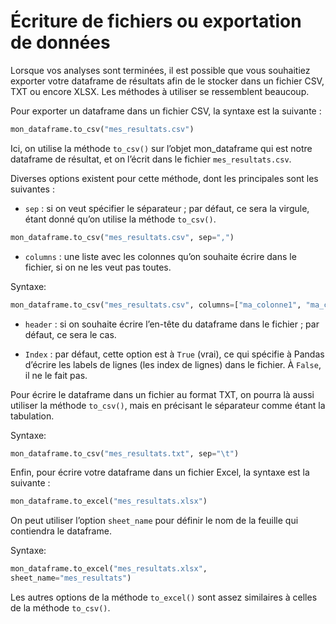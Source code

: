 # Écriture de fichiers ou exportation de données

Lorsque vos analyses sont terminées, il est possible que vous souhaitiez exporter votre dataframe de résultats afin de le stocker dans un fichier CSV, TXT ou encore XLSX. Les méthodes à utiliser se ressemblent beaucoup.

Pour exporter un dataframe dans un fichier CSV, la syntaxe est la suivante :

```python
mon_dataframe.to_csv("mes_resultats.csv") 
```

Ici, on utilise la méthode ```to_csv()``` sur l’objet mon_dataframe qui est notre dataframe de résultat, et on l’écrit dans le fichier ```mes_resultats.csv```.

Diverses options existent pour cette méthode, dont les principales sont les suivantes :

- ```sep``` : si on veut spécifier le séparateur ; par défaut, ce sera la virgule, étant donné qu’on utilise la méthode ```to_csv()```.
```python
mon_dataframe.to_csv("mes_resultats.csv", sep=",") 
```

- ```columns``` : une liste avec les colonnes qu’on souhaite écrire dans le fichier, si on ne les veut pas toutes.

Syntaxe:
```python
mon_dataframe.to_csv("mes_resultats.csv", columns=["ma_colonne1", "ma_colonne3"]) 
```

- ```header``` : si on souhaite écrire l’en-tête du dataframe dans le fichier ; par défaut, ce sera le cas.

- ```Index``` : par défaut, cette option est à ```True``` (vrai), ce qui spécifie à Pandas d’écrire les labels de lignes (les index de lignes) dans le fichier. À ```False```, il ne le fait pas.

Pour écrire le dataframe dans un fichier au format TXT, on pourra là aussi utiliser la méthode ```to_csv()```, mais en précisant le séparateur comme étant la tabulation.

Syntaxe:
```python
mon_dataframe.to_csv("mes_resultats.txt", sep="\t") 
```

Enfin, pour écrire votre dataframe dans un fichier Excel, la syntaxe est la suivante :

```python
mon_dataframe.to_excel("mes_resultats.xlsx") 
```

On peut utiliser l’option ```sheet_name``` pour définir le nom de la feuille qui contiendra le dataframe.

Syntaxe:
```python
mon_dataframe.to_excel("mes_resultats.xlsx",  
sheet_name="mes_resultats")
```

Les autres options de la méthode ```to_excel()``` sont assez similaires à celles de la méthode ```to_csv()```.

